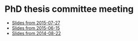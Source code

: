 PhD thesis committee meeting
================================================================================

+ [Slides from 2015-07-27](http://sjackman.github.io/thesis-committee/2015-07-27.html)
+ [Slides from 2015-06-15](http://sjackman.github.io/thesis-committee/2015-06-15.html)
+ [Slides from 2014-08-22](http://sjackman.github.io/thesis-committee/2014-08-22.html)
